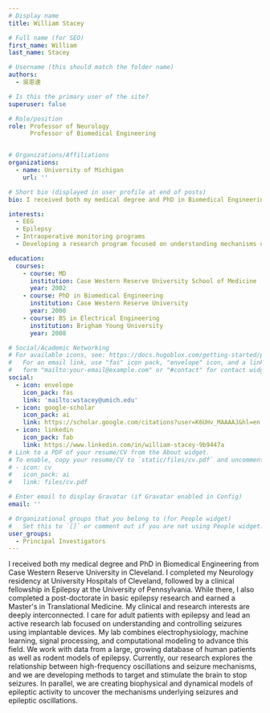 ```yaml
---
# Display name
title: William Stacey

# Full name (for SEO)
first_name: William
last_name: Stacey

# Username (this should match the folder name)
authors:
  - 吳恩達

# Is this the primary user of the site?
superuser: false

# Role/position
role: Professor of Neurology                
      Professor of Biomedical Engineering


# Organizations/Affiliations
organizations:
  - name: University of Michigan
    url: ''

# Short bio (displayed in user profile at end of posts)
bio: I received both my medical degree and PhD in Biomedical Engineering from Case Western Reserve University in Cleveland. I completed my Neurology residency at University Hospitals of Cleveland, followed by a clinical fellowship in Epilepsy at the University of Pennsylvania. While there, I also completed a post-doctorate in basic epilepsy research and earned a Master's in Translational Medicine. My clinical and research interests are deeply interconnected. I care for adult patients with epilepsy and lead an active research lab focused on understanding and controlling seizures using implantable devices. My lab combines electrophysiology, machine learning, signal processing, and computational modeling to advance this field. We work with data from a large, growing database of human patients as well as rodent models of epilepsy. Currently, our research explores the relationship between high-frequency oscillations and seizure mechanisms, and we are developing methods to target and stimulate the brain to stop seizures. In parallel, we are creating biophysical and dynamical models of epileptic activity to uncover the mechanisms underlying seizures and epileptic oscillations.

interests:
  - EEG
  - Epilepsy
  - Intraoperative monitoring programs
  - Developing a research program focused on understanding mechanisms underlying the basic physiological generators of epileptic seizures and translating this work into novel device therapies to stop seizures

education:
  courses:
    - course: MD 
      institution: Case Western Reserve University School of Medicine
      year: 2002
    - course: PhD in Biomedical Engineering
      institution: Case Western Reserve University
      year: 2000
    - course: BS in Electrical Engineering
      institution: Brigham Young University
      year: 2008

# Social/Academic Networking
# For available icons, see: https://docs.hugoblox.com/getting-started/page-builder/#icons
#   For an email link, use "fas" icon pack, "envelope" icon, and a link in the
#   form "mailto:your-email@example.com" or "#contact" for contact widget.
social:
  - icon: envelope
    icon_pack: fas
    link: 'mailto:wstacey@umich.edu'
  - icon: google-scholar
    icon_pack: ai
    link: https://scholar.google.com/citations?user=K6UHv_MAAAAJ&hl=en
  - icon: linkedin
    icon_pack: fab
    link: https://www.linkedin.com/in/william-stacey-9b9447a
# Link to a PDF of your resume/CV from the About widget.
# To enable, copy your resume/CV to `static/files/cv.pdf` and uncomment the lines below.
# - icon: cv
#   icon_pack: ai
#   link: files/cv.pdf

# Enter email to display Gravatar (if Gravatar enabled in Config)
email: ''

# Organizational groups that you belong to (for People widget)
#   Set this to `[]` or comment out if you are not using People widget.
user_groups:
  - Principal Investigators
---
```


I received both my medical degree and PhD in Biomedical Engineering from Case Western Reserve University in Cleveland. I completed my Neurology residency at University Hospitals of Cleveland, followed by a clinical fellowship in Epilepsy at the University of Pennsylvania. While there, I also completed a post-doctorate in basic epilepsy research and earned a Master's in Translational Medicine. My clinical and research interests are deeply interconnected. I care for adult patients with epilepsy and lead an active research lab focused on understanding and controlling seizures using implantable devices. My lab combines electrophysiology, machine learning, signal processing, and computational modeling to advance this field. We work with data from a large, growing database of human patients as well as rodent models of epilepsy. Currently, our research explores the relationship between high-frequency oscillations and seizure mechanisms, and we are developing methods to target and stimulate the brain to stop seizures. In parallel, we are creating biophysical and dynamical models of epileptic activity to uncover the mechanisms underlying seizures and epileptic oscillations.